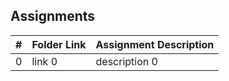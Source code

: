 ## Assignments

|   #   | Folder Link | Assignment Description |
| :---: | ----------- | ---------------------- |
|   0   | link 0      | description 0          |
